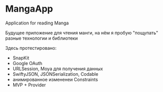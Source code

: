 # MangaApp

Application for reading Manga

Будущее приложение для чтения манги, на нём я пробую "пощупать" разные технологии и библиотеки

Здесь протестировано:
- SnapKit
- Google OAuth
- URLSession, Moya для получения данных
- SwiftyJSON, JSONSerialization, Codable
- анимированное измененеи Constraints
- MVP + Provider
